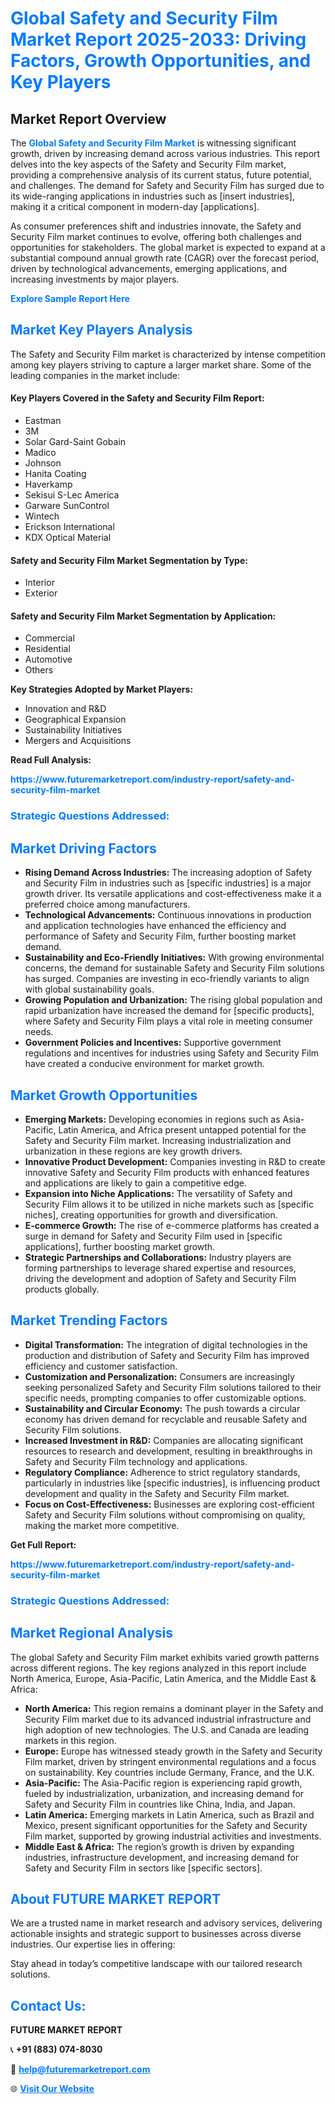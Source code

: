 <h1 style="color: #007BFF;">Global Safety and Security Film Market Report 2025-2033: Driving Factors, Growth Opportunities, and Key Players</h1>

<section id="overview">
<h2>Market Report Overview</h2>
<p>The <a href="https://www.futuremarketreport.com/industry-report/safety-and-security-film-market" style="color: #007BFF; text-decoration: none;"><strong>Global Safety and Security Film Market</strong></a> is witnessing significant growth, driven by increasing demand across various industries. This report delves into the key aspects of the Safety and Security Film market, providing a comprehensive analysis of its current status, future potential, and challenges. The demand for Safety and Security Film has surged due to its wide-ranging applications in industries such as [insert industries], making it a critical component in modern-day [applications].</p>
<p>As consumer preferences shift and industries innovate, the Safety and Security Film market continues to evolve, offering both challenges and opportunities for stakeholders. The global market is expected to expand at a substantial compound annual growth rate (CAGR) over the forecast period, driven by technological advancements, emerging applications, and increasing investments by major players.</p>
</section>

<section id="overview">
<p><a href="https://www.futuremarketreport.com/request-sample/reportId=83564" style="color: #007BFF; text-decoration: none;"><strong>Explore Sample Report Here</strong></a></p>
</section>

<section id="key-players">
<h2 style="color: #007BFF;">Market Key Players Analysis</h2>
<p>The Safety and Security Film market is characterized by intense competition among key players striving to capture a larger market share. Some of the leading companies in the market include:</p>
<h4>Key Players Covered in the Safety and Security Film Report:</h4>
<ul><li>Eastman</li><li>3M</li><li>Solar Gard-Saint Gobain</li><li>Madico</li><li>Johnson</li><li>Hanita Coating</li><li>Haverkamp</li><li>Sekisui S-Lec America</li><li>Garware SunControl</li><li>Wintech</li><li>Erickson International</li><li>KDX Optical Material</li></ul>
<h4>Safety and Security Film Market Segmentation by Type:</h4>
<ul><li>Interior</li><li>Exterior</li></ul>

<h4>Safety and Security Film Market Segmentation by Application:</h4>
<ul><li>Commercial</li><li>Residential</li><li>Automotive</li><li>Others</li></ul>
<p><strong>Key Strategies Adopted by Market Players:</strong></p>
<ul>
<li>Innovation and R&D</li>
<li>Geographical Expansion</li>
<li>Sustainability Initiatives</li>
<li>Mergers and Acquisitions</li>
</ul>
</section>

<section>
<p><strong>Read Full Analysis: </strong></p><a href="https://www.futuremarketreport.com/industry-report/safety-and-security-film-market" style="color: #007BFF; text-decoration: none;"><strong>https://www.futuremarketreport.com/industry-report/safety-and-security-film-market</strong></a>
<h3 style="color: #007BFF;">Strategic Questions Addressed:</h3>
</section>

<section id="driving-factors">
<h2 style="color: #007BFF;">Market Driving Factors</h2>
<ul>
<li><strong>Rising Demand Across Industries:</strong> The increasing adoption of Safety and Security Film in industries such as [specific industries] is a major growth driver. Its versatile applications and cost-effectiveness make it a preferred choice among manufacturers.</li>
<li><strong>Technological Advancements:</strong> Continuous innovations in production and application technologies have enhanced the efficiency and performance of Safety and Security Film, further boosting market demand.</li>
<li><strong>Sustainability and Eco-Friendly Initiatives:</strong> With growing environmental concerns, the demand for sustainable Safety and Security Film solutions has surged. Companies are investing in eco-friendly variants to align with global sustainability goals.</li>
<li><strong>Growing Population and Urbanization:</strong> The rising global population and rapid urbanization have increased the demand for [specific products], where Safety and Security Film plays a vital role in meeting consumer needs.</li>
<li><strong>Government Policies and Incentives:</strong> Supportive government regulations and incentives for industries using Safety and Security Film have created a conducive environment for market growth.</li>
</ul>
</section>

<section id="growth-opportunities">
<h2 style="color: #007BFF;">Market Growth Opportunities</h2>
<ul>
<li><strong>Emerging Markets:</strong> Developing economies in regions such as Asia-Pacific, Latin America, and Africa present untapped potential for the Safety and Security Film market. Increasing industrialization and urbanization in these regions are key growth drivers.</li>
<li><strong>Innovative Product Development:</strong> Companies investing in R&D to create innovative Safety and Security Film products with enhanced features and applications are likely to gain a competitive edge.</li>
<li><strong>Expansion into Niche Applications:</strong> The versatility of Safety and Security Film allows it to be utilized in niche markets such as [specific niches], creating opportunities for growth and diversification.</li>
<li><strong>E-commerce Growth:</strong> The rise of e-commerce platforms has created a surge in demand for Safety and Security Film used in [specific applications], further boosting market growth.</li>
<li><strong>Strategic Partnerships and Collaborations:</strong> Industry players are forming partnerships to leverage shared expertise and resources, driving the development and adoption of Safety and Security Film products globally.</li>
</ul>
</section>

<section id="trending-factors">
<h2 style="color: #007BFF;">Market Trending Factors</h2>
<ul>
<li><strong>Digital Transformation:</strong> The integration of digital technologies in the production and distribution of Safety and Security Film has improved efficiency and customer satisfaction.</li>
<li><strong>Customization and Personalization:</strong> Consumers are increasingly seeking personalized Safety and Security Film solutions tailored to their specific needs, prompting companies to offer customizable options.</li>
<li><strong>Sustainability and Circular Economy:</strong> The push towards a circular economy has driven demand for recyclable and reusable Safety and Security Film solutions.</li>
<li><strong>Increased Investment in R&D:</strong> Companies are allocating significant resources to research and development, resulting in breakthroughs in Safety and Security Film technology and applications.</li>
<li><strong>Regulatory Compliance:</strong> Adherence to strict regulatory standards, particularly in industries like [specific industries], is influencing product development and quality in the Safety and Security Film market.</li>
<li><strong>Focus on Cost-Effectiveness:</strong> Businesses are exploring cost-efficient Safety and Security Film solutions without compromising on quality, making the market more competitive.</li>
</ul>
</section>

<section>
<p><strong>Get Full Report: </strong></p><a href="https://www.futuremarketreport.com/industry-report/safety-and-security-film-market" style="color: #007BFF; text-decoration: none;"><strong>https://www.futuremarketreport.com/industry-report/safety-and-security-film-market</strong></a>
<h3 style="color: #007BFF;">Strategic Questions Addressed:</h3>
</section>


<section id="regional-analysis">
<h2 style="color: #007BFF;">Market Regional Analysis</h2>
<p>The global Safety and Security Film market exhibits varied growth patterns across different regions. The key regions analyzed in this report include North America, Europe, Asia-Pacific, Latin America, and the Middle East & Africa:</p>
<ul>
<li><strong>North America:</strong> This region remains a dominant player in the Safety and Security Film market due to its advanced industrial infrastructure and high adoption of new technologies. The U.S. and Canada are leading markets in this region.</li>
<li><strong>Europe:</strong> Europe has witnessed steady growth in the Safety and Security Film market, driven by stringent environmental regulations and a focus on sustainability. Key countries include Germany, France, and the U.K.</li>
<li><strong>Asia-Pacific:</strong> The Asia-Pacific region is experiencing rapid growth, fueled by industrialization, urbanization, and increasing demand for Safety and Security Film in countries like China, India, and Japan.</li>
<li><strong>Latin America:</strong> Emerging markets in Latin America, such as Brazil and Mexico, present significant opportunities for the Safety and Security Film market, supported by growing industrial activities and investments.</li>
<li><strong>Middle East & Africa:</strong> The region’s growth is driven by expanding industries, infrastructure development, and increasing demand for Safety and Security Film in sectors like [specific sectors].</li>
</ul>
</section>

<footer>
<h2 style="color: #007BFF;">About FUTURE MARKET REPORT</h2>
<p>We are a trusted name in market research and advisory services, delivering actionable insights and strategic support to businesses across diverse industries. Our expertise lies in offering:</p>

<p>Stay ahead in today’s competitive landscape with our tailored research solutions.</p>

<h2 style="color: #007BFF;">Contact Us:</h2>
<p><strong>FUTURE MARKET REPORT</strong></p>
<p>📞 <strong>+91 (883) 074-8030</strong></p>
<p>📧 <strong><a href="mailto:help@futuremarketreport.com" style="color: #007BFF;">help@futuremarketreport.com</a></strong></p>
<p>🌐 <strong><a href="https://www.futuremarketreport.com/" style="color: #007BFF;">Visit Our Website</a></strong></p>
</footer>